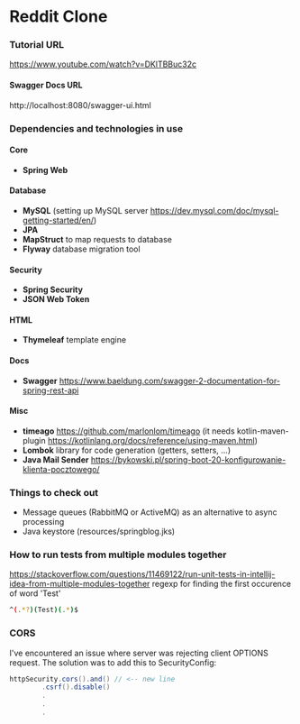 # Reddit Clone
### Tutorial URL
https://www.youtube.com/watch?v=DKlTBBuc32c

#### Swagger Docs URL
http://localhost:8080/swagger-ui.html

### Dependencies and technologies in use
#### Core
* **Spring Web**

#### Database
* **MySQL** (setting up MySQL server https://dev.mysql.com/doc/mysql-getting-started/en/)
* **JPA**
* **MapStruct** to map requests to database
* **Flyway** database migration tool

#### Security
* **Spring Security**
* **JSON Web Token**

#### HTML
* **Thymeleaf** template engine

#### Docs
* **Swagger** https://www.baeldung.com/swagger-2-documentation-for-spring-rest-api

#### Misc
* **timeago** https://github.com/marlonlom/timeago (it needs kotlin-maven-plugin https://kotlinlang.org/docs/reference/using-maven.html)
* **Lombok** library for code generation (getters, setters, ...)
* **Java Mail Sender** https://bykowski.pl/spring-boot-20-konfigurowanie-klienta-pocztowego/

### Things to check out
* Message queues (RabbitMQ or ActiveMQ) as an alternative to async processing
* Java keystore (resources/springblog.jks)

### How to run tests from multiple modules together
https://stackoverflow.com/questions/11469122/run-unit-tests-in-intellij-idea-from-multiple-modules-together
regexp for finding the first occurence of word 'Test'
```bash
^(.*?)(Test)(.*)$
```
### CORS
I've encountered an issue where server was rejecting client OPTIONS request. The solution was to add this to SecurityConfig:
```java
httpSecurity.cors().and() // <-- new line
        .csrf().disable()
        .
        .
        .
```


